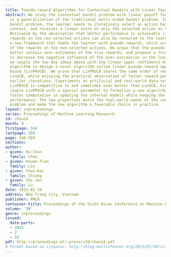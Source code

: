 ```yaml
---
title: Pseudo-reward Algorithms for Contextual Bandits with Linear Payoff Functions
abstract: We study the contextual bandit problem with linear payoff functions, which
  is a generalization of the traditional multi-armed bandit problem. In the contextual
  bandit problem, the learner needs to iteratively select an action based on an observed
  context, and receives a linear score on only the selected action as the reward feedback.
  Motivated by the observation that better performance is achievable if the other
  rewards on the non-selected actions can also be revealed to the learner, we propose
  a new framework that feeds the learner with pseudo-rewards, which are estimates
  of the rewards on the non-selected actions. We argue that the pseudo-rewards should
  better contain over-estimates of the true rewards, and propose a forgetting mechanism
  to decrease the negative influence of the over-estimation in the long run. Then,
  we couple the two key ideas above with the linear upper confidence bound (LinUCB)
  algorithm to design a novel algorithm called linear pseudo-reward upper confidence
  bound (LinPRUCB). We prove that LinPRUCB shares the same order of regret bound to
  LinUCB, while enjoying the practical observation of faster reward-gathering in the
  earlier iterations. Experiments on artificial and real-world data sets justify that
  LinPRUCB is competitive to and sometimes even better than LinUCB. Furthermore, we
  couple LinPRUCB with a special parameter to formalize a new algorithm that yields
  faster computation in updating the internal models while keeping the promising practical
  performance. The two properties match the real-world needs of the contextual bandit
  problem and make the new algorithm a favorable choice in practice.
layout: inproceedings
series: Proceedings of Machine Learning Research
id: chou14
month: 0
firstpage: 344
lastpage: 359
page: 344-359
sections: 
author:
- given: Ku-Chun
  family: Chou
- given: Hsuan-Tien
  family: Lin
- given: Chao-Kai
  family: Chiang
- given: Chi-Jen
  family: Lu
date: 2015-02-16
address: Nha Trang City, Vietnam
publisher: PMLR
container-title: Proceedings of the Sixth Asian Conference on Machine Learning
volume: '39'
genre: inproceedings
issued:
  date-parts:
  - 2015
  - 2
  - 16
pdf: http://proceedings.mlr.press/v39/chou14.pdf
# Format based on citeproc: http://blog.martinfenner.org/2013/07/30/citeproc-yaml-for-bibliographies/
---
```

